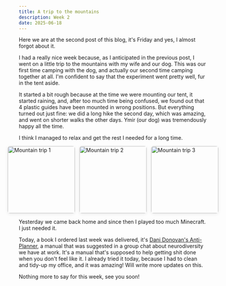 ```yaml
---
title: A trip to the mountains
description: Week 2
date: 2025-06-18
---
```


Here we are at the second post of this blog, it's Friday and yes, I almost forgot about it.

I had a really nice week because, as I anticipated in the previous post, I went on a little trip to the mountains with my wife and our dog. This was our first time camping with the dog, and actually our second time camping together at all. I'm confident to say that the experiment went pretty well, fur in the tent aside.
<!-- more -->
It started a bit rough because at the time we were mounting our tent, it started raining, and, after too much time being confused, we found out that 4 plastic guides have been mounted in wrong positions. But everything turned out just fine: we did a long hike the second day, which was amazing, and went on shorter walks the other days. Ymir (our dog) was tremendously happy all the time.

I think I managed to relax and get the rest I needed for a long time.

<link href="https://cdn.jsdelivr.net/npm/simplelightbox@2.14.1/dist/simple-lightbox.min.css" rel="stylesheet" />
<style>
.gallery {
    display: flex;
    gap: 12px;
    justify-content: center;
    align-items: center;
    margin-bottom: 1em;
}
.gallery img {
    width: 180px;
    height: auto;
    border-radius: 6px;
    box-shadow: 0 2px 8px rgba(0,0,0,0.08);
    display: block;
}
</style>
<div class="gallery">
    <a href="/img/blog/week2/1.jpeg"><img src="/img/blog/week2/1.jpeg" alt="Mountain trip 1" /></a>
    <a href="/img/blog/week2/2.jpeg"><img src="/img/blog/week2/2.jpeg" alt="Mountain trip 2" /></a>
    <a href="/img/blog/week2/3.jpeg"><img src="/img/blog/week2/3.jpeg" alt="Mountain trip 3" /></a>
</div>
<script src="https://cdn.jsdelivr.net/npm/simplelightbox@2.14.1/dist/simple-lightbox.min.js"></script>
<script>
    new SimpleLightbox('.gallery a', { /* options */ });
</script>

Yesterday we came back home and since then I played too much Minecraft. I just needed it.

Today, a book I ordered last week was delivered, it's [Dani Donovan's Anti-Planner](https://anti-planner.com/shop/the-anti-planner-how-to-get-sht-done-when-you-dont-feel-like-it/?srsltid=AfmBOoolCbXow3rwNAYolMWvZYD8SKSsBqxGIB0NBA8jB4QV5bENlILS), a manual that was suggested in a group chat about neurodiversity we have at work. It's a manual that's supposed to help getting shit done when you don't feel like it. I already tried it today, because I had to clean and tidy-up my office, and it was amazing! Will write more updates on this.

Nothing more to say for this week, see you soon!